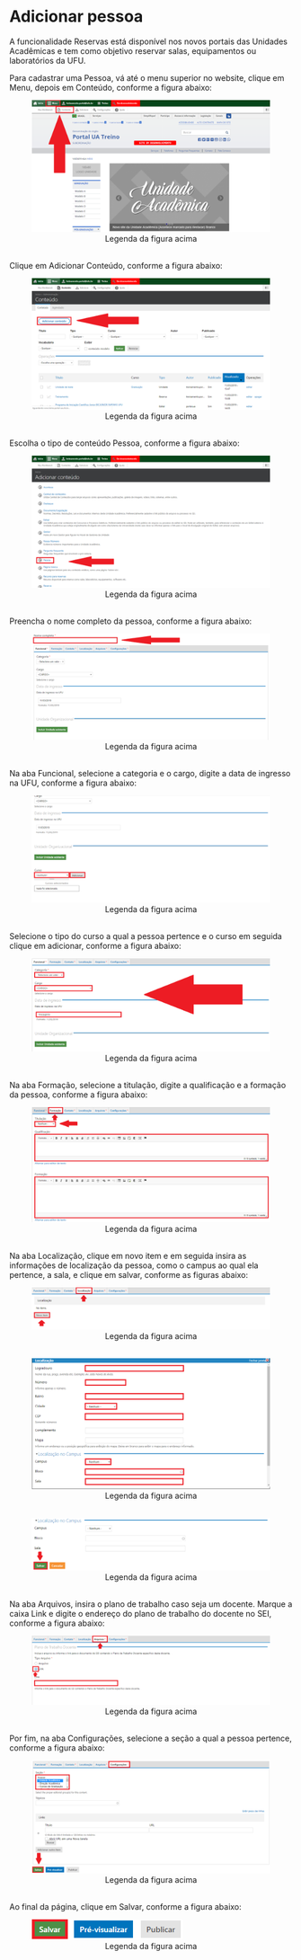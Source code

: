 # Adicionar pessoa

A funcionalidade Reservas está disponível nos novos portais das Unidades Acadêmicas e tem como objetivo reservar salas, equipamentos ou laboratórios da UFU.

Para cadastrar uma Pessoa, vá até o menu superior no website, clique em Menu, depois em Conteúdo, conforme a figura abaixo:

<figure class="image">
  <img src="/imgs/2 - Adicionar Pessoa/2 - Adicionar Pessoa 1.1.png">
  <center><figcaption>Legenda da figura acima</figcaption></center>
  </br>
</figure>

Clique em Adicionar Conteúdo, conforme a figura abaixo:

<figure class="image">
  <img src="/imgs/2 - Adicionar Pessoa/2 - Adicionar Pessoa 1.2.png">
  <center><figcaption>Legenda da figura acima</figcaption></center>
  </br>
</figure>

Escolha o tipo de conteúdo Pessoa, conforme a figura abaixo:

<figure class="image">
  <img src="/imgs/2 - Adicionar Pessoa/2 - Adicionar Pessoa 2.png">
  <center><figcaption>Legenda da figura acima</figcaption></center>
  </br>
</figure>

Preencha o nome completo da pessoa, conforme a figura abaixo:

<figure class="image">
  <img src="/imgs/2 - Adicionar Pessoa/2 - Adicionar Pessoa 3.png">
  <center><figcaption>Legenda da figura acima</figcaption></center>
  </br>
</figure>

Na aba Funcional, selecione a categoria e o cargo, digite a data de ingresso na UFU, conforme a figura abaixo:

<figure class="image">
  <img src="/imgs/2 - Adicionar Pessoa/2 - Adicionar Pessoa 4.1.png">
  <center><figcaption>Legenda da figura acima</figcaption></center>
  </br>
</figure>

Selecione o tipo do curso a qual a pessoa pertence e o curso em seguida clique em adicionar, conforme a figura abaixo:

<figure class="image">
  <img src="/imgs/2 - Adicionar Pessoa/2 - Adicionar Pessoa 4.2.png">
  <center><figcaption>Legenda da figura acima</figcaption></center>
  </br>
</figure>

Na aba Formação, selecione a titulação, digite a qualificação e a formação da pessoa, conforme a figura abaixo:

<figure class="image">
  <img src="/imgs/2 - Adicionar Pessoa/2 - Adicionar Pessoa 5.png">
  <center><figcaption>Legenda da figura acima</figcaption></center>
  </br>
</figure>

Na aba Localização, clique em novo item e em seguida insira as informações de localização da pessoa, como o campus ao qual ela pertence, a sala, e clique em salvar, conforme as figuras abaixo:

<figure class="image">
  <img src="/imgs/2 - Adicionar Pessoa/2 - Adicionar Pessoa 7.1.png">
  <center><figcaption>Legenda da figura acima</figcaption></center>
  </br>
</figure>

<figure class="image">
  <img src="/imgs/2 - Adicionar Pessoa/2 - Adicionar Pessoa 7.2.png">
  <center><figcaption>Legenda da figura acima</figcaption></center>
  </br>
</figure>

<figure class="image">
  <img src="/imgs/2 - Adicionar Pessoa/2 - Adicionar Pessoa 7.3.png">
  <center><figcaption>Legenda da figura acima</figcaption></center>
  </br>
</figure>

Na aba Arquivos, insira o plano de trabalho caso seja um docente. Marque a caixa Link e digite o endereço do plano de trabalho do docente no SEI, conforme a figura abaixo:

<figure class="image">
  <img src="/imgs/2 - Adicionar Pessoa/2 - Adicionar Pessoa 8.png">
  <center><figcaption>Legenda da figura acima</figcaption></center>
  </br>
</figure>

Por fim, na aba Configurações, selecione a seção a qual a pessoa pertence, conforme a figura abaixo:

<figure class="image">
  <img src="/imgs/2 - Adicionar Pessoa/2 - Adicionar Pessoa 9.png">
  <center><figcaption>Legenda da figura acima</figcaption></center>
  </br>
</figure>

Ao final da página, clique em Salvar, conforme a figura abaixo:

<figure class="image">
  <img src="/imgs/2 - Adicionar Pessoa/2 - Adicionar Pessoa 10.png">
  <center><figcaption>Legenda da figura acima</figcaption></center>
  </br>
</figure>